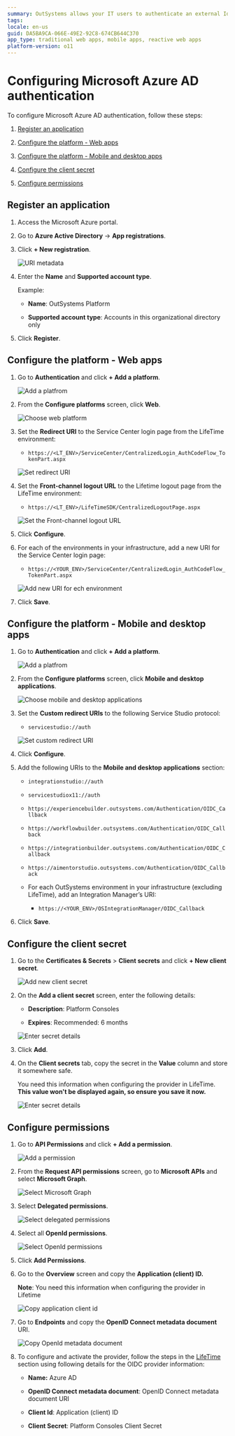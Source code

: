 ```yaml
---
summary: OutSystems allows your IT users to authenticate an external IdP via OpenID Connect.
tags:
locale: en-us
guid: DA5BA9CA-066E-49E2-92C8-674CB644C370
app_type: traditional web apps, mobile apps, reactive web apps
platform-version: o11
---
```


# Configuring Microsoft Azure AD authentication

To configure Microsoft Azure AD authentication, follow these steps:

1. [Register an application](#register-an-application)

1. [Configure the platform - Web apps](#configure-the-platform---web-apps)

1. [Configure the platform - Mobile and desktop apps](#configure-the-platform---mobile-and-desktop-apps)

1. [Configure the client secret](#configure-the-client-secret)

1. [Configure permissions](#configure-permissions)

## Register an application

1. Access the Microsoft Azure portal.

1. Go to **Azure Active Directory** -> **App registrations**.

1. Click  **+ New registration**.

    ![URI metadata](images/new-reg-az.png)

1. Enter the **Name** and **Supported account type**.

    Example:

    * **Name**: OutSystems Platform

    * **Supported account type**: Accounts in this organizational directory only

1. Click **Register**.

## Configure the platform - Web apps

1. Go to **Authentication** and click **+ Add a platform**.

    ![Add a platfrom](images/add-platform-az.png)

1. From the **Configure platforms** screen, click **Web**.

    ![Choose web platform](images/web-az.png)

1. Set the **Redirect URI** to the Service Center login page from the LifeTime environment:

    * ``https://<LT_ENV>/ServiceCenter/CentralizedLogin_AuthCodeFlow_TokenPart.aspx``

    ![Set redirect URI](images/redirect-az.png)

1. Set the **Front-channel logout URL** to the Lifetime logout page from the LifeTime environment:

    * ``https://<LT_ENV>/LifeTimeSDK/CentralizedLogoutPage.aspx``

    ![Set the Front-channel logout URL](images/front-channel-az.png)

1. Click **Configure**.

1. For each of the environments in your infrastructure, add a new URI for the Service Center login page:

    * ``https://<YOUR_ENV>/ServiceCenter/CentralizedLogin_AuthCodeFlow_TokenPart.aspx``

    ![Add new URI for ech environment](images/redirect-uri-az.png)

1. Click **Save**.

## Configure the platform - Mobile and desktop apps

1. Go to **Authentication** and click **+ Add a platform**.

    ![Add a platfrom](images/add-platform-az.png)

1. From the **Configure platforms** screen, click **Mobile and desktop applications**.

    ![Choose mobile and desktop applications](images/mob-desktop-az.png)

1. Set the **Custom redirect URIs** to the following Service Studio protocol:

    * ``servicestudio://auth``

    ![Set custom redirect URI](images/custom-uri-az.png)

1. Click **Configure**.

1. Add the following URIs to the **Mobile and desktop applications** section:

    * ``integrationstudio://auth``

    * ``servicestudiox11://auth``

    * ``https://experiencebuilder.outsystems.com/Authentication/OIDC_Callback``

    * ``https://workflowbuilder.outsystems.com/Authentication/OIDC_Callback``

    * ``https://integrationbuilder.outsystems.com/Authentication/OIDC_Callback``

    * ``https://aimentorstudio.outsystems.com/Authentication/OIDC_Callback``

    * For each OutSystems environment in your infrastructure (excluding LifeTime), add an Integration Manager’s URI:

        * ``https://<YOUR_ENV>/OSIntegrationManager/OIDC_Callback``

1. Click **Save**.

## Configure the client secret

1. Go to the **Certificates & Secrets** > **Client  secrets** and click **+ New client secret**.

    ![Add new client secret](images/add-secret-az.png)

1. On the **Add a client secret** screen, enter the following details:

    * **Description**: Platform Consoles

    * **Expires**: Recommended: 6 months

    ![Enter secret details](images/secret-details-az.png)

1. Click **Add**.

1. On the **Client secrets** tab, copy the secret in the **Value** column and store it somewhere safe.

    <div class="warning" markdown="1">

     You need this information when configuring the provider in LifeTime. **This value won't be displayed again, so ensure you save it now.**

    </div>

    ![Enter secret details](images/secret-value-az.png)

## Configure permissions

1. Go to **API Permissions** and click **+ Add a permission**.

    ![Add a permission](images/add-permission-az.png)

1. From the **Request API permissions** screen, go to **Microsoft APIs** and select **Microsoft Graph**.

    ![Select Microsoft Graph](images/graph-az.png)

1. Select **Delegated permissions**.

    ![Select delegated permissions](images/delegated-permissions-az.png)

1. Select all **OpenId permissions**.

    ![Select OpenId permissions](images/openid-permissions-az.png)

1. Click **Add Permissions**.

1. Go to the **Overview** screen and copy the **Application (client) ID.**

    **Note**: You need this information when configuring the provider in Lifetime

    ![Copy application client id](images/app-client-id-az.png)

1. Go to **Endpoints** and copy the **OpenID Connect metadata document** URI.

    ![Copy OpenId metadata document](images/endpoint-az.png)

1. To configure and activate the provider, follow the steps in the [LifeTime](external-idp-lifetime.md) section using following details for the OIDC provider information:

    * **Name:** Azure AD

    * **OpenID Connect metadata document**: OpenID Connect metadata document URI

    * **Client Id**: Application (client) ID

    * **Client Secret**: Platform Consoles Client Secret











